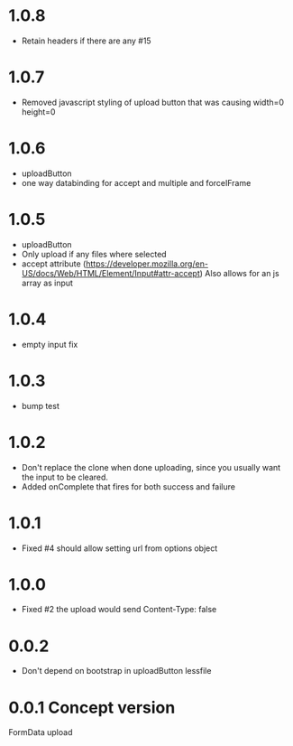 # 1.0.8
 - Retain headers if there are any #15

# 1.0.7
 - Removed javascript styling of upload button that was causing width=0 height=0

# 1.0.6
 - uploadButton
  - one way databinding for accept and multiple and forceIFrame

# 1.0.5
 - uploadButton
  - Only upload if any files where selected
  - accept attribute (https://developer.mozilla.org/en-US/docs/Web/HTML/Element/Input#attr-accept)
  	Also allows for an js array as input

# 1.0.4
 - empty input fix

# 1.0.3
 - bump test

# 1.0.2
 - Don't replace the clone when done uploading, since you usually want the input to be cleared.
 - Added onComplete that fires for both success and failure

# 1.0.1
 - Fixed #4 should allow setting url from options object

# 1.0.0
 - Fixed #2 the upload would send Content-Type: false

# 0.0.2
- Don't depend on bootstrap in uploadButton lessfile

# 0.0.1 Concept version
FormData upload
